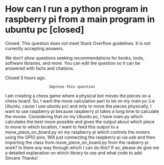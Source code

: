 
# How can I run a python program in raspberry pi from a main program in ubuntu pc [closed]







Closed. This question does not meet Stack Overflow guidelines. It is not currently accepting answers.
                        
                    










 We don’t allow questions seeking recommendations for books, tools, software libraries, and more. You can edit the question so it can be answered with facts and citations.


Closed 3 hours ago.







                        Improve this question
                    



I am creating a chess game where a physical bot moves the pieces on a chess board. So, I want the move calculation part to be on my main pc (i.e Ubuntu, cause I use ubuntu pc) and only to move the pieces physically, I want to use raspberry pi because raspberry pi takes a long time to calculate the moves.
Considering that on my Ubuntu pc, I have main.py which calculates the best move possible and gives the output about which piece to move to which location, I want to feed this output to a move_piece_on_board.py on my raspberry pi which controls the motors using the GPIO pins.
Will just connecting the raspberry pi via usb and then importing the class from move_piece_on_board.py from the rasberry pi work?
Is there any way through which I can do this? If so, please do give me a detailed explanation on which library to use and what code to add.
Sincere Thanks!

        